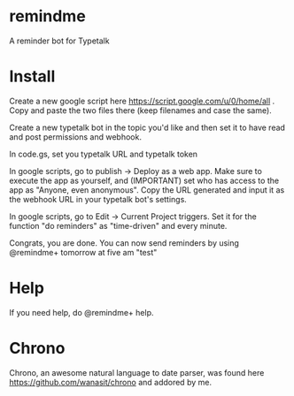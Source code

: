 # remindme
A reminder bot for Typetalk

# Install
Create a new google script here https://script.google.com/u/0/home/all . Copy and paste the two files there (keep filenames and case the same). 

Create a new typetalk bot in the topic you'd like and then set it to have read and post permissions and webhook. 

In code.gs, set you typetalk URL and typetalk token 

In google scripts, go to publish -> Deploy as a web app. Make sure to execute the app as yourself, and (IMPORTANT) set who has access to the app as "Anyone, even anonymous". Copy the URL generated and input it as the webhook URL in your typetalk bot's settings. 

In google scripts, go to Edit -> Current Project triggers. 
Set it for the function "do reminders" as "time-driven" and every minute. 

Congrats, you are done. You can now send reminders by using @remindme+ tomorrow at five am "test"

# Help
If you need help, do @remindme+ help. 

# Chrono

Chrono, an awesome natural language to date parser, was found here https://github.com/wanasit/chrono and addored by me. 
